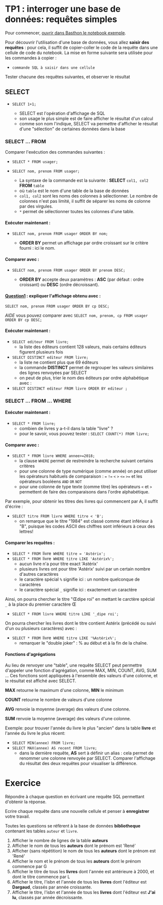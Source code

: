 # TP1 : interroger une base de données: requêtes simples
Pour commencer, [ouvrir dans Basthon le notebook exemple]((https://notebook.basthon.fr/?from=https://raw.githubusercontent.com/thfruchart/tnsi/main/03/exemple.ipynb&module=https://raw.githubusercontent.com/thfruchart/tnsi/main/03/livres.sql)).


Pour découvrir l'utilisation d'une base de données, vous allez **saisir des requêtes** : pour cela, il suffit de copier-coller le code de la requête dans une cellule de code du notebook. La mise en forme suivante sera utilisée pour les commandes à copier :
* `commande SQL à saisir dans une cellule`

Tester chacune des requêtes suivantes, et observer le résultat
## SELECT
* `SELECT 1+1;`

   * SELECT est l'opération d'affichage de SQL
   * son usage le plus simple est de faire afficher le résultat d'un calcul
   * comme son nom l'indique, SELECT va permettre d'afficher le résultat d'une "sélection" de certaines données dans la base

### SELECT ...  FROM
Comparer l'exécution des commandes suivantes : 
* `SELECT * FROM usager;`
* `SELECT nom, prenom FROM usager;`

   * La syntaxe de la commande est la suivante : **SELECT** `col1, col2`  **FROM** `table` 
   * où `table` est le nom d'une table de la base de données
   * `col1, col2` sont les noms des colonnes à sélectionner. Le nombre de colonnes n'est pas limité, il suffit de séparer les noms de colonne par des virgules.
   * `*` permet de sélectionner toutes les colonnes d'une table.

#### Exécuter maintenant : 
* `SELECT nom, prenom FROM usager ORDER BY nom;`

   * **ORDER BY** permet un affichage par ordre croissant sur le critère fourni : ici le nom.

#### Comparer avec : 
* `SELECT nom, prenom FROM usager ORDER BY prenom DESC;`

   * **ORDER BY** accepte deux paramètres : **ASC** (par défaut : ordre croissant) ou **DESC** (ordre décroissant).

#### [Question1]() : expliquer l'affichage obtenu avec : 
`SELECT nom, prenom FROM usager ORDER BY cp DESC;`

*AIDE* vous pouvez comparer avec `SELECT nom, prenom, cp FROM usager ORDER BY cp DESC;`

#### Exécuter maintenant : 
* `SELECT editeur FROM livre;`
   * la liste des éditeurs contient 128 valeurs, mais certains éditeurs figurent plusieurs fois
* `SELECT DISTINCT editeur FROM livre;`
   * la liste ne contient plus que 69 éditeurs
   * la commande **DISTINCT** permet de regrouper les valeurs similaires des lignes renvoyées par SELECT
   * on peut de plus, trier le nom des éditeurs par ordre alphabétique avec :
* `SELECT DISTINCT editeur FROM livre ORDER BY editeur ;`
   
 

### SELECT ...  FROM ... WHERE
#### Exécuter maintenant : 
* `SELECT * FROM livre;`
   * combien de livres y a-t-il dans la table "livre" ?
   * pour le savoir, vous pouvez tester :  `SELECT COUNT(*) FROM livre;` 
   
#### Comparer avec : 
* `SELECT * FROM livre WHERE annee>=2018;`
   * la clause `WHERE` permet de restreindre la recherche suivant certains critères
   * pour une colonne de type numérique (comme année) on peut utiliser les opérateurs habituels de comparaison : `=`   `!=` `<`   `>` `<=`   `>=` et les opérateurs booléens `AND`   `OR` `NOT`
   * pour une colonne de type texte (comme titre) les opérateurs `<` et `>` permettent de faire des comparaisons dans l'ordre alphabétique.
   
Par exemple, pour obtenir les titres des livres qui commencent par A, il suffit d'écrire : 
* `SELECT titre FROM livre WHERE titre < 'B';`
   * on remarque que le titre "1984" est classé comme étant inférieur à "B", puisque les codes ASCII des chiffres sont inférieurs à ceux des lettres!

#### Comparer les requêtes : 
* `SELECT * FROM `livre` WHERE titre = 'Astérix';`
* `SELECT * FROM `livre` WHERE titre LIKE 'Astérix%';`
   * aucun livre n'a pour titre exact 'Astérix'
   * plusieurs livres ont pour titre 'Astérix' suivi par un certain nombre d'autres caractères
   * le caractère spécial `%` signifie ici : un nombre quelconque de caractères
   * le caractère spécial `_` signifie ici : exactement un caractère
  
  
Ainsi, on pourra chercher le titre "Œdipe roi" en mettant le carctère spécial `_` à la place du premier caractère Œ  
* `SELECT * FROM livre WHERE titre LIKE '_dipe roi';`

On pourra chercher les livres dont le titre contient Astérix (précédé ou suivi d'un ou plusieurs caractères) avec : 
* `SELECT * FROM `livre` WHERE titre LIKE '%Astérix%';`
   * remarquer le "double joker" : % au début et à la fin de la chaîne.

#### Fonctions d'agrégations
Au lieu de renvoyer une "table", une requête SELECT peut permettre d'appeler une fonction d'agrégation, comme MAX, MIN, COUNT, AVG, SUM ... 
Ces fonctions sont appliquées à l'ensemble des valeurs d'une colonne, et le résultat est affiché avec SELECT.

**MAX** retourne le maximum d'une colonne, **MIN** le minimum

**COUNT** retourne le nombre de valeurs d'une colonne

**AVG** renvoie la moyenne (average) des valeurs d'une colonne. 

**SUM** renvoie la moyenne (average) des valeurs d'une colonne. 

Exemple: pour trouver l'année du livre le plus "ancien" dans la table **livre**  et l'année du livre le plus récent: 
* `SELECT MIN(annee) FROM livre;`
* `SELECT MAX(annee) AS recent FROM livre;`
   * dans la dernière requête, **AS** sert à définir un alias : cela permet de renommer une colonne renvoyée par SELECT. Comparer l'affichage du résultat des deux requêtes pour visualiser la différence.

# Exercice
Répondre à chaque question en écrivant une requête SQL permettant d'obtenir la réponse.

Ecrire chaque requête dans une nouvelle cellule et penser à  **enregistrer** votre travail.

Toutes les questions se réfèrent à la base de données **bibliotheque** contenant les tables `auteur` et `livre`.

1. Afficher le nombre de lignes de la table **auteurs**
2. Afficher le nom de tous les **auteurs** dont le prénom est 'René'
3. Afficher (sans répétition) le nom de tous les **auteurs** dont le prénom est 'René'
4. Afficher le nom et le prénom de tous les **auteurs** dont le prénom commence par G
5. Afficher le titre de tous les **livres** dont l'année est antérieure à 2000, et dont le titre commence par L
6. Afficher le titre, l'isbn et l'année de tous les **livres** dont l'éditeur est **Dargaud**, classés par année croissante.
7. Afficher le titre, l'isbn et l'année de tous les **livres** dont l'éditeur est **J'ai lu**, classés par année décroissante.


